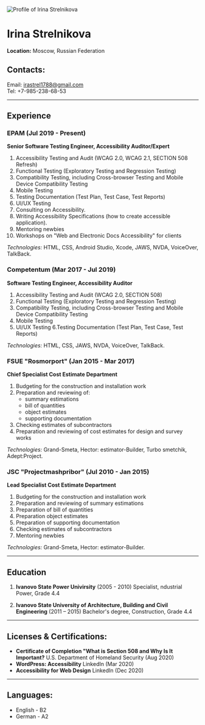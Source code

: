 ![Profile of Irina Strelnikova][1]

[1]: https://avatars1.githubusercontent.com/u/33218767?s=192&v=4 "Irina Strelnikova"

# Irina Strelnikova
**Location:** Moscow, Russian Federation
## Contacts:
Email: [irastrel1788@gmail.com](irastrel1788@gmail.com)\
Tel: +7-985-238-68-53

---

## Experience
    
### EPAM (Jul 2019 - Present)
**Senior Software Testing Engineer, Accessibility Auditor/Expert** 

1. Accessibility Testing and Audit (WCAG 2.0, WCAG 2.1, SECTION 508 Refresh)
2. Functional Testing (Exploratory Testing and Regression Testing)
3. Compatibility Testing, including Cross-browser Testing and Mobile Device Compatibility Testing
4. Mobile Testing
5. Testing Documentation (Test Plan, Test Case, Test Reports)
6. UI/UX Testing
7. Consulting on Accessibility.
8. Writing Accessibility Specifications (how to create accessible application).
9. Mentoring newbies
10. Workshops on "Web and Electronic Docs Accessibility" for clients

*Technologies:* HTML, CSS, Android Studio, Xcode, JAWS, NVDA, VoiceOver, TalkBack.

### Competentum (Mar 2017 - Jul 2019)
**Software Testing Engineer, Accessibility Auditor**

1. Accessibility Testing and Audit (WCAG 2.0, SECTION 508)
2. Functional Testing (Exploratory Testing and Regression Testing)
3. Compatibility Testing, including Cross-browser Testing and Mobile Device Compatibility Testing
4. Mobile Testing
5. UI/UX Testing 
6.Testing Documentation (Test Plan, Test Case, Test Reports)

*Technologies:* HTML, CSS, JAWS, NVDA, VoiceOver, TalkBack.

### FSUE "Rosmorport" (Jan 2015 - Mar 2017)
**Chief Specialist Cost Estimate Department**

1. Budgeting for the construction and installation work
2. Preparation and reviewing of:
    * summary estimations
    * bill of quantities
    * object estimates
    * supporting documentation
3. Checking estimates of subcontractors
4. Preparation and reviewing of cost estimates for design and survey works

*Technologies:* Grand-Smeta, Hector: estimator-Builder, Turbo smetchik, Adept:Project.

### JSC "Projectmashpribor" (Jul 2010 - Jan 2015)
**Lead Specialist Cost Estimate Department**

1. Budgeting for the construction and installation work
2. Preparation and reviewing of summary estimations
3. Preparation of bill of quantities
4. Preparation object estimates
5. Preparation of supporting documentation
6. Checking estimates of subcontractors
7. Mentoring newbies

*Technologies:* Grand-Smeta, Hector: estimator-Builder.

---

## Education
1. **Ivanovo State Power Univirsity** (2005 - 2010)
Specialist, ndustrial Power, Grade 4.4 

2. **Ivanovo State University of Architecture, Building and Civil Engineering** (2011 – 2015)
Bachelor's degree, Construction, Grade 4.4

---

## Licenses & Certifications:
* **Certificate of Completion "What is Section 508 and Why Is It Important?** U.S. Department of Homeland Security (Aug 2020)
* **WordPress: Accessibility** LinkedIn (Mar 2020)
* **Accessibility for Web Design** LinkedIn (Dec 2020)

---

## Languages:
* English - B2
* German - A2

